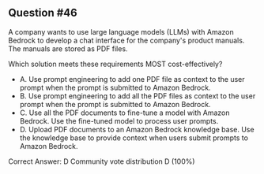 ## Question #46

A company wants to use large language models (LLMs) with Amazon Bedrock to develop a chat interface for the company's product manuals. The manuals are stored as PDF files.

Which solution meets these requirements MOST cost-effectively?

- A. Use prompt engineering to add one PDF file as context to the user prompt when the prompt is submitted to Amazon Bedrock.
- B. Use prompt engineering to add all the PDF files as context to the user prompt when the prompt is submitted to Amazon Bedrock.
- C. Use all the PDF documents to fine-tune a model with Amazon Bedrock. Use the fine-tuned model to process user prompts.
- D. Upload PDF documents to an Amazon Bedrock knowledge base. Use the knowledge base to provide context when users submit prompts to Amazon Bedrock. 

Correct Answer: 
D Community vote distribution D (100%)